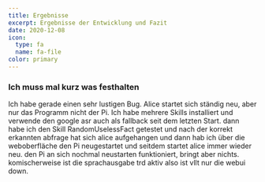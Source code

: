 ```yaml
---
title: Ergebnisse
excerpt: Ergebnisse der Entwicklung und Fazit
date: 2020-12-08
icon:
  type: fa
  name: fa-file
color: primary
---
```



### Ich muss mal kurz was festhalten

Ich habe gerade einen sehr lustigen Bug. Alice startet sich ständig neu, aber nur das Programm nicht der Pi.
Ich habe mehrere Skills installiert und verwende den google asr auch als fallback seit dem letzten Start. dann habe ich
den Skill RandomUselessFact getestet und nach der korrekt erkannten abfrage hat sich alice aufgehangen und dann hab ich über
die weboberfläche den Pi neugestartet und seitdem startet alice immer wieder neu. den Pi an sich nochmal neustarten funktioniert,
bringt aber nichts. komischerweise ist die sprachausgabe trd aktiv also ist vllt nur die webui down.